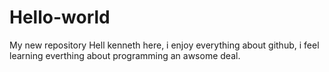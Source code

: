 # Hello-world
My new repository
Hell kenneth here, i enjoy everything about github,
i feel learning everthing about programming an awsome 
deal.
